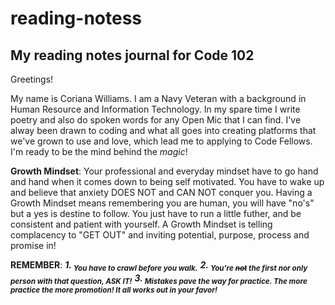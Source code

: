 # reading-notess

## My reading notes journal for Code 102

Greetings!

My name is Coriana Williams. I am a Navy Veteran with a background in Human Resource and Information Technology. In my spare time I write poetry and also do spoken words for any Open Mic that I can find. I've alway been drawn to coding and what all goes into creating platforms that we've grown to use and love, which lead me to applying to Code Fellows. I'm ready to be the mind behind the *magic*!

**Growth Mindset**: Your professional and everyday mindset have to go hand and hand when it comes down to being self motivated. You have to wake up and believe that anxiety DOES NOT and CAN NOT conquer you. Having a Growth Mindset means remembering you are human, you will have "no's" but a yes is destine to follow. You just have to run a little futher, and be consistent and patient with yourself. A Growth Mindset is telling complacency to "GET OUT" and inviting potential, purpose, process and promise in! 
   
   **REMEMBER**:
          ***1. <sub>You have to crawl before you walk.***</sub>
          ***2. <sub>You're ~~not~~ the first nor only person with that question, ASK IT!***</sub> 
          ***3. <sub>Mistakes pave the way for practice. The more practice the more promotion! It all works out in your favor!***</sub>
          


